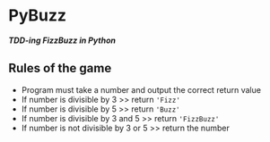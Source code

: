 PyBuzz
=======

***TDD-ing FizzBuzz in Python***

## Rules of the game

* Program must take a number and output the correct return value
* If number is divisible by 3 >> return `'Fizz'`
* If number is divisible by 5 >> return `'Buzz'`
* If number is divisible by 3 and 5 >> return `'FizzBuzz'`
* If number is not divisible by 3 or 5 >> return the number
